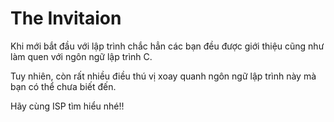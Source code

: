 # The Invitaion

Khi mới bắt đầu với lập trình chắc hẳn các bạn đều được giới thiệu cũng như làm quen với ngôn ngữ lập trình C. 

Tuy nhiên, còn rất nhiều điều thú vị xoay quanh ngôn ngữ lập trình này mà bạn có thể chưa biết đến.

Hãy cùng ISP tìm hiểu nhé!!


